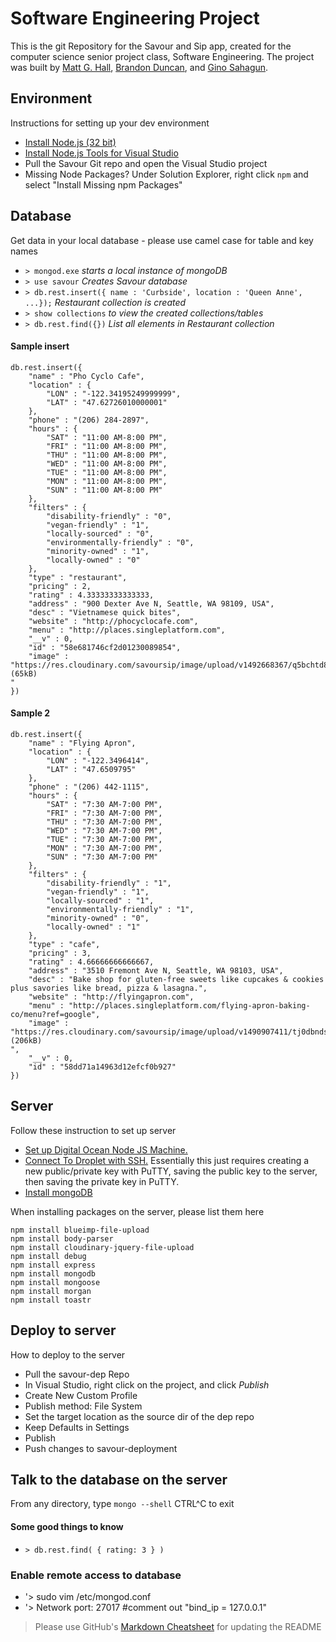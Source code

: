 # Software Engineering Project
This is the git Repository for the Savour and Sip app, created for the computer science senior project class, Software Engineering.
The project was built by [Matt G. Hall](githubb.com/mattghall), [Brandon Duncan](githubb.com/brandondunc94), and [Gino Sahagun](GinoSahagun).

## Environment
Instructions for setting up your dev environment
- [Install Node.js (32 bit)](https://nodejs.org/en/download/)
- [Install Node.js Tools for Visual Studio](https://www.visualstudio.com/vs/node-js/)
- Pull the Savour Git repo and open the Visual Studio project
- Missing Node Packages? Under Solution Explorer, right click `npm` and select "Install Missing npm Packages"

## Database
Get data in your local database - please use camel case for table and key names
- `> mongod.exe` _starts a local instance of mongoDB_
- `> use savour` _Creates Savour database_
- `> db.rest.insert({ name : 'Curbside', location : 'Queen Anne', ...});` _Restaurant collection is created_
- `> show collections` _to view the created collections/tables_
- `> db.rest.find({})` _List all elements in Restaurant collection_

#### Sample insert
```shell
db.rest.insert({
    "name" : "Pho Cyclo Cafe",
    "location" : {
        "LON" : "-122.34195249999999",
        "LAT" : "47.62726010000001"
    },
    "phone" : "(206) 284-2897",
    "hours" : {
        "SAT" : "11:00 AM-8:00 PM",
        "FRI" : "11:00 AM-8:00 PM",
        "THU" : "11:00 AM-8:00 PM",
        "WED" : "11:00 AM-8:00 PM",
        "TUE" : "11:00 AM-8:00 PM",
        "MON" : "11:00 AM-8:00 PM",
        "SUN" : "11:00 AM-8:00 PM"
    },
    "filters" : {
        "disability-friendly" : "0",
        "vegan-friendly" : "1",
        "locally-sourced" : "0",
        "environmentally-friendly" : "0",
        "minority-owned" : "1",
        "locally-owned" : "0"
    },
    "type" : "restaurant",
    "pricing" : 2,
    "rating" : 4.33333333333333,
    "address" : "900 Dexter Ave N, Seattle, WA 98109, USA",
    "desc" : "Vietnamese quick bites",
    "website" : "http://phocyclocafe.com",
    "menu" : "http://places.singleplatform.com",
    "__v" : 0,
    "id" : "58e681746cf2d01230089854",
    "image" : "https://res.cloudinary.com/savoursip/image/upload/v1492668367/q5bchtd8hhqjidmhmfgu.jpg (65kB)
"
})
```
#### Sample 2
```shell
db.rest.insert({
    "name" : "Flying Apron",
    "location" : {
        "LON" : "-122.3496414",
        "LAT" : "47.6509795"
    },
    "phone" : "(206) 442-1115",
    "hours" : {
        "SAT" : "7:30 AM-7:00 PM",
        "FRI" : "7:30 AM-7:00 PM",
        "THU" : "7:30 AM-7:00 PM",
        "WED" : "7:30 AM-7:00 PM",
        "TUE" : "7:30 AM-7:00 PM",
        "MON" : "7:30 AM-7:00 PM",
        "SUN" : "7:30 AM-7:00 PM"
    },
    "filters" : {
        "disability-friendly" : "1",
        "vegan-friendly" : "1",
        "locally-sourced" : "1",
        "environmentally-friendly" : "1",
        "minority-owned" : "0",
        "locally-owned" : "1"
    },
    "type" : "cafe",
    "pricing" : 3,
    "rating" : 4.66666666666667,
    "address" : "3510 Fremont Ave N, Seattle, WA 98103, USA",
    "desc" : "Bake shop for gluten-free sweets like cupcakes & cookies plus savories like bread, pizza & lasagna.",
    "website" : "http://flyingapron.com",
    "menu" : "http://places.singleplatform.com/flying-apron-baking-co/menu?ref=google",
    "image" : "https://res.cloudinary.com/savoursip/image/upload/v1490907411/tj0dbndsl5lgrdcbenl3.jpg (206kB)
",
    "__v" : 0,
    "id" : "58dd71a14963d12efcf0b927"
})
```

## Server
Follow these instruction to set up server
- [Set up Digital Ocean Node JS Machine.](https://cloud.digitalocean.com/support/suggestions?article=initial-server-setup-with-ubuntu-14-04&i=bbf02d&page=0&query=ubuntu%20setup)
- [Connect To Droplet with SSH.](https://www.digitalocean.com/community/tutorials/how-to-use-ssh-keys-with-putty-on-digitalocean-droplets-windows-users) Essentially this just requires creating a new public/private key with PuTTY, saving the public key to the server, then saving the private key in PuTTY.
- [Install mongoDB](https://docs.mongodb.com/manual/tutorial/install-mongodb-on-ubuntu/)

When installing packages on the server, please list them here
```shell
npm install blueimp-file-upload
npm install body-parser
npm install cloudinary-jquery-file-upload
npm install debug
npm install express
npm install mongodb
npm install mongoose
npm install morgan
npm install toastr
```

## Deploy to server
How to deploy to the server
- Pull the savour-dep Repo
- In Visual Studio, right click on the project, and click *Publish*
- Create New Custom Profile
- Publish method: File System
- Set the target location as the source dir of the dep repo
- Keep Defaults in Settings
- Publish
- Push changes to savour-deployment


## Talk to the database on the server
From any directory, type `mongo --shell`
CTRL^C to exit

#### Some good things to know
- `> db.rest.find( { rating: 3 } )`

### Enable remote access to database
- '> sudo vim /etc/mongod.conf
- '> Network
	port: 27017
	#comment out "bind_ip = 127.0.0.1"




> Please use GitHub's [Markdown Cheatsheet](https://github.com/adam-p/markdown-here/wiki/Markdown-Cheatsheet) for updating the README
